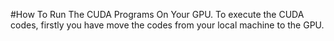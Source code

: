 #How To Run The CUDA Programs On Your GPU.
To execute the CUDA codes, firstly you have move the codes from your local machine to the GPU.
